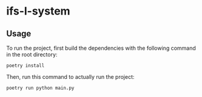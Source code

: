 # ifs-l-system

## Usage

To run the project, first build the dependencies with the following command in the root directory:

```
poetry install
```

Then, run this command to actually run the project:

```
poetry run python main.py
```

